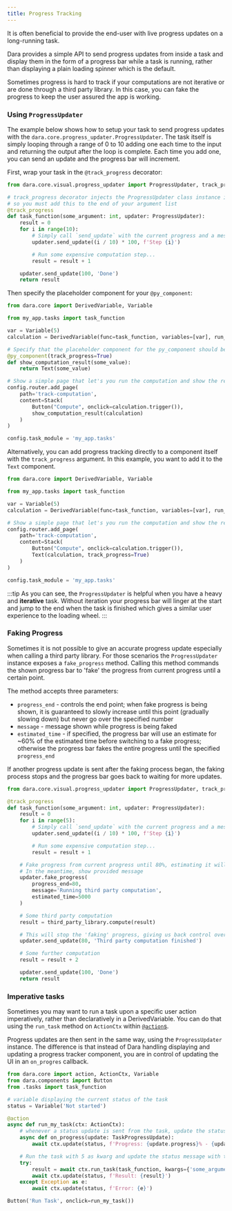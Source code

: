 ```yaml
---
title: Progress Tracking
---
```


It is often beneficial to provide the end-user with live progress updates on a long-running task.

Dara provides a simple API to send progress updates from inside a task and display them in the form of a progress bar while a task is running, rather than displaying a plain loading spinner which is the default.

Sometimes progress is hard to track if your computations are not iterative or are done through a third party library. In this case, you can fake the progress to keep the user assured the app is working.

### Using `ProgressUpdater`

The example below shows how to setup your task to send progress updates with the `dara.core.progress_updater.ProgressUpdater`. The task itself is simply looping through a range of 0 to 10 adding one each time to the input and returning the output after the loop is complete. Each time you add one, you can send an update and the progress bar will increment.

First, wrap your task in the `@track_progress` decorator:

```python title=my_app/tasks.py
from dara.core.visual.progress_updater import ProgressUpdater, track_progress

# track_progress decorator injects the ProgressUpdater class instance into the task parameters
# so you must add this to the end of your argument list
@track_progress
def task_function(some_argument: int, updater: ProgressUpdater):
    result = 0
    for i in range(10):
        # Simply call `send_update` with the current progress and a message to show to the user
        updater.send_update((i / 10) * 100, f'Step {i}')

        # Run some expensive computation step...
        result = result + 1

    updater.send_update(100, 'Done')
    return result
```

Then specify the placeholder component for your `@py_component`:

```python title=my_app/main.py
from dara.core import DerivedVariable, Variable

from my_app.tasks import task_function

var = Variable(5)
calculation = DerivedVariable(func=task_function, variables=[var], run_as_task=True)

# Specify that the placeholder component for the py_component should be ProgressTracker
@py_component(track_progress=True)
def show_computation_result(some_value):
    return Text(some_value)

# Show a simple page that let's you run the computation and show the result
config.router.add_page(
    path='track-computation',
    content=Stack(
        Button("Compute", onclick=calculation.trigger()),
        show_computation_result(calculation)
    )
)

config.task_module = 'my_app.tasks'
```

Alternatively, you can add progress tracking directly to a component itself with the `track_progress` argument. In this example, you want to add it to the `Text` component.

```python title=my_app/main.py
from dara.core import DerivedVariable, Variable

from my_app.tasks import task_function

var = Variable(5)
calculation = DerivedVariable(func=task_function, variables=[var], run_as_task=True)

# Show a simple page that let's you run the computation and show the result
config.router.add_page(
    path='track-computation',
    content=Stack(
        Button("Compute", onclick=calculation.trigger()),
        Text(calculation, track_progress=True)
    )
)

config.task_module = 'my_app.tasks'
```

:::tip
As you can see, the `ProgressUpdater` is helpful when you have a heavy and __iterative__ task. Without iteration your progress bar will linger at the start and jump to the end when the task is finished which gives a similar user experience to the loading wheel.
:::

### Faking Progress

Sometimes it is not possible to give an accurate progress update especially when calling a third party library. For those scenarios the `ProgressUpdater` instance exposes a `fake_progress` method. Calling this method commands the shown progress bar to 'fake' the progress from current progress until a certain point.

The method accepts three parameters:

-   `progress_end` - controls the end point; when fake progress is being shown, it is guaranteed to slowly increase until this point (gradually slowing down) but never go over the specified number
-   `message` - message shown while progress is being faked
-   `estimated_time` - if specified, the progress bar will use an estimate for ~60% of the estimated time before switching to a fake progress; otherwise the progress bar fakes the entire progress until the specified `progress_end`

If another progress update is sent after the faking process began, the faking process stops and the progress bar goes back to waiting for more updates.

```python title=my_app/tasks.py
from dara.core.visual.progress_updater import ProgressUpdater, track_progress

@track_progress
def task_function(some_argument: int, updater: ProgressUpdater):
    result = 0
    for i in range(5):
        # Simply call `send_update` with the current progress and a message to show to the user
        updater.send_update((i / 10) * 100, f'Step {i}')

        # Run some expensive computation step...
        result = result + 1

    # Fake progress from current progress until 80%, estimating it will take 5 seconds
    # In the meantime, show provided message
    updater.fake_progress(
        progress_end=80,
        message='Running third party computation',
        estimated_time=5000
    )

    # Some third party computation
    result = third_party_library.compute(result)

    # This will stop the 'faking' progress, giving us back control over the progress bar
    updater.send_update(80, 'Third party computation finished')

    # Some further computation
    result = result + 2

    updater.send_update(100, 'Done')
    return result
```

### Imperative tasks

Sometimes you may want to run a task upon a specific user action imperatively, rather than declaratively in a DerivedVariable. You can do that using the `run_task` method on `ActionCtx` within [`@action`s](../getting-started/actions#run_task).

Progress updates are then sent in the same way, using the `ProgressUpdater` instance. The difference is that instead of Dara handling displaying and updating a progress tracker component, you are in control of updating the UI in an `on_progres` callback.

```python title=my_app/main.py
from dara.core import action, ActionCtx, Variable
from dara.components import Button
from .tasks import task_function

# variable displaying the current status of the task
status = Variable('Not started')

@action
async def run_my_task(ctx: ActionCtx):
    # whenever a status update is sent from the task, update the status message
    async def on_progress(update: TaskProgressUpdate):
        await ctx.update(status, f'Progress: {update.progress}% - {update.message}')

    # Run the task with 5 as kwarg and update the status message with the result or error
    try:
        result = await ctx.run_task(task_function, kwargs={'some_argument': 5}, on_progress=on_progress)
        await ctx.update(status, f'Result: {result}')
    except Exception as e:
        await ctx.update(status, f'Error: {e}')

Button('Run Task', onclick=run_my_task())
```
